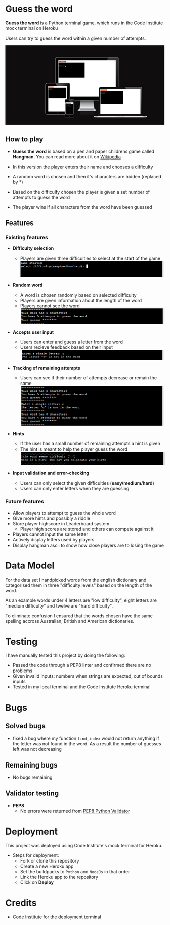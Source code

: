 # Guess the word

**Guess the word** is a Python terminal game, which runs in the Code Institute mock terminal on Heroku

Users can try to guess the word within a given number of attempts. 

![Screenshot of the website provided by amiresponsive showcasing the responsiveness of the site.](./assets/images/readme-images/am_i_responsive_python_game.png)

## How to play

* **Guess the word** is based on a pen and paper childrens game called **Hangman**. You can read more about it on [Wikipedia](https://en.wikipedia.org/wiki/Hangman_(game))
 
* In this version the player enters their name and chooses a difficulty
* A random word is chosen and then it's characters are hidden (replaced by *)
* Based on the difficulty chosen the player is given a set number of attempts to guess the word
* The player wins if all characters from the word have been guessed

## Features

### Existing features
- **Difficulty selection**
  - Players are given three difficulties to select at the start of the game
![Screenshot of command line displaying difficulty input.](./assets/images/readme-images/Difficulty_selection_python_game.png)
- **Random word** 
   - A word is chosen randomly based on selected difficulty 
   - Players are given information about the length of the word
   - Players cannot see the word
![Screenshot of command line displaying hidden secret word players have to guess.](./assets/images/readme-images/secret_word_data_python.png)

- **Accepts user input** 
   - Users can enter and guess a letter from the word
   - Users recieve feedback based on their input
![Screenshot of command line displaying letter input.](./assets/images/readme-images/letter_input_python.png)

- **Tracking of remaining attempts**
  - Users can see if their number of attempts decrease or remain the same
![Screenshot of command line displaying remaining number of attempts.](./assets/images/readme-images/number_of_guesses_python.png)

- **Hints**
  - If the user has a small number of remaining attempts a hint is given
  - The hint is meant to help the player guess the word
![Screenshot of command line displaying hint given to the player.](./assets/images/readme-images/hint_given_python.png)

- **Input validation and error-checking**
  - Users can only select the given difficulties (**easy/medium/hard**)
  - Users can only enter letters when they are guessing



### Future features
  - Allow players to attempt to guess the whole word
  - Give more hints and possibly a riddle
  - Store player highscore in Leaderboard system
    - Player high scores are stored and others can compete against it
  - Players cannot input the same letter 
  - Actively display letters used by players
  - Display hangman ascii to show how close players are to losing the game

# Data Model

For the data set I handpicked words from the english dictionary and categorised them in three "difficulty levels" based on the length of the word.

As an example words under 4 letters are "low difficulty", eight letters are "medium difficulty" and twelve are "hard difficulty".

To eliminate confusion I ensured that the words chosen have the same spelling accross Australian, British and American dictionaries.

# Testing
I have manually tested this project by doing the following:
  - Passed the code through a PEP8 linter and confirmed there are no problems
  - Given invalid inputs: numbers when strings are expected, out of bounds inputs
  - Tested in my local terminal and the Code Institute Heroku terminal

# Bugs 

## Solved bugs
   - fixed a bug where my function `find_index` would not return anything if the letter was not found in the word. As a result the number of guesses left was not decreasing

## Remaining bugs
   - No bugs remaining

## Validator testing

   - **PEP8**
     - No errors were returned from [PEP8 Python Validator](https://pep8ci.herokuapp.com/)

# Deployment
This project was deployed using Code Institute's mock terminal for Heroku.
  - Steps for deployment: 
    - Fork or clone this repository
    - Create a new Heroku app
    - Set the buildpacks to `Python` and `NodeJs` in that order
    - Link the Heroku app to the repository
    - Click on **Deploy**

# Credits
  - Code Institute for the deployment terminal
